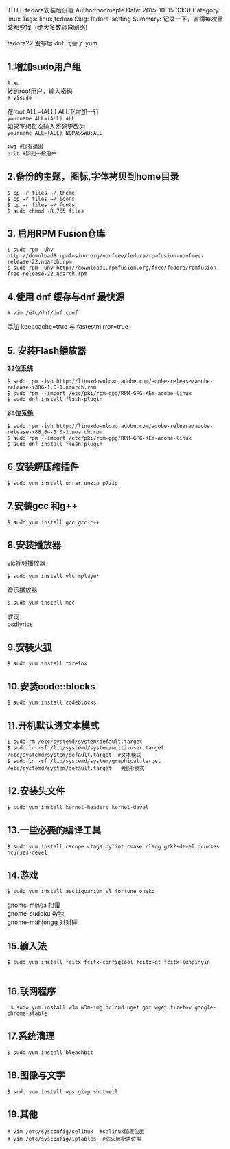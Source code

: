 TITLE:fedora安装后设置 
Author:honmaple 
Date: 2015-10-15 03:31
Category: linux
Tags: linux,fedora
Slug: fedora-setting
Summary: 记录一下，省得每次重装都要找（绝大多数转自网络)<br /><br />fedora22 发布后 dnf 代替了 yum

## 1.增加sudo用户组
`$ su`  
转到root用户，输入密码  
`# visudo`

在root ALL=(ALL) ALL下增加一行  
`yourname ALL=(ALL) ALL`  
如果不想每次输入密码更改为  
`yourname ALL=(ALL) NOPASSWD:ALL`  
```
:wq #保存退出  
exit #回到一般用户  
```
## 2.备份的主题，图标,字体拷贝到home目录
```
$ cp -r files ~/.theme 
$ cp -r files ~/.icons
$ cp -r files ~/.fonts
$ sudo chmod -R 755 files  
```

 ## 3. 启用RPM Fusion仓库
```
$ sudo rpm -Uhv http://download1.rpmfusion.org/nonfree/fedora/rpmfusion-nonfree-release-22.noarch.rpm
$ sudo rpm -Uhv http://download1.rpmfusion.org/free/fedora/rpmfusion-free-release-22.noarch.rpm
```

## 4.使用 dnf 缓存与dnf 最快源
```
# vim /etc/dnf/dnf.conf
```
添加 keepcache=true 与 fastestmirror=true

## 5. 安装Flash播放器
**32位系统**
```
$ sudo rpm -ivh http://linuxdownload.adobe.com/adobe-release/adobe-release-i386-1.0-1.noarch.rpm
$ sudo rpm --import /etc/pki/rpm-gpg/RPM-GPG-KEY-adobe-linux
$ sudo dnf install flash-plugin
```

**64位系统**
```
$ sudo rpm -ivh http://linuxdownload.adobe.com/adobe-release/adobe-release-x86_64-1.0-1.noarch.rpm
$ sudo rpm --import /etc/pki/rpm-gpg/RPM-GPG-KEY-adobe-linux
$ sudo dnf install flash-plugin
```

## 6.安装解压缩插件
```
$ sudo yum install unrar unzip p7zip
```

## 7.安装gcc 和g++
```
$ sudo yum install gcc gcc-c++
```

## 8.安装播放器
vlc视频播放器
```
$ sudo yum install vlc mplayer
```
音乐播放器 
```
$ sudo yum install moc
```
歌词  
osdlyrics

## 9.安装火狐
```
$ sudo yum install firefox
```

## 10.安装code::blocks
```
$ sudo yum install codeblocks
```

## 11.开机默认进文本模式
```
$ sudo rm /etc/systemd/system/default.target
$ sudo ln -sf /lib/systemd/system/multi-user.target /etc/systemd/system/default.target  #文本模式
$ sudo ln -sf /lib/systemd/system/graphical.target /etc/systemd/system/default.target   #图形模式

```

## 12.安装头文件
```
$ sudo yum install kernel-headers kernel-devel
```

## 13.一些必要的编译工具
```
$ sudo yum install cscope ctags pylint cmake clang gtk2-devel ncurses ncurses-devel
```

## 14.游戏
```
$ sudo yum install asciiquarium sl fortune oneko

```
gnome-mines    扫雷  
gnome-sudoku   数独  
gnome-mahjongg 对对碰

## 15.输入法
```
$ sudo yum install fcitx fcitx-configtool fcitx-qt fcitx-sunpinyin
 
```

## 16.联网程序
```
 $ sudo yum install w3m w3m-img bcloud uget git wget firefox google-chrome-stable

```

## 17.系统清理
```
$ sudo yum install bleachbit
```

## 18.图像与文字
```
$ sudo yum install wps gimp shotwell
```

## 19.其他
```
# vim /etc/sysconfig/selinux  #selinux配置位置
# vim /etc/sysconfig/iptables  #防火墙配置位置
```

